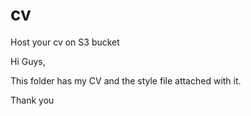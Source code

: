 # cv
Host your cv on S3 bucket


Hi  Guys,

This folder has my CV and the style file attached with it. 

Thank  you 
